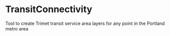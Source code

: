 # TransitConnectivity
Tool to create Trimet transit service area layers for any point in the Portland metro area
